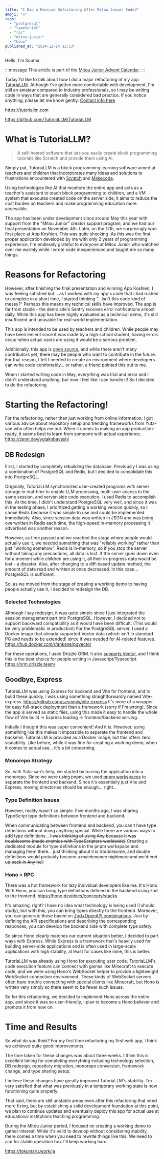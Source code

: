 ```yaml
---
title: "I Did a Massive Refactoring After Mitou Junior Ended"
emoji: "♻️"
tags:
  - "postgresql"
  - "typescript"
  - "rpc"
  - "mitou-junior"
  - "hono"
published_at: "2024-12-14 12:13"
---
```


Hello, I'm Souma.

:::message
This article is part of the [Mitou Junior Advent Calendar](https://adventar.org/calendars/10825).
:::

Today I'd like to talk about how I did a major refactoring of my app [TutoriaLLM](https://tutoriallm.com). Although I've gotten more comfortable with development, I'm still an amateur compared to industry professionals, so I may be writing code in ways that are generally considered bad practice. If you notice anything, please let me know gently. [Contact info here](https://tokumaru.work/ja)

https://tutoriallm.com

https://github.com/TutoriaLLM/TutoriaLLM

# What is TutoriaLLM?

> A self-hosted software that lets you easily create block programming tutorials like Scratch and provide them using AI.

Simply put, TutoriaLLM is a block programming learning software aimed at teachers and children that incorporates many ideas and solutions to frustrations encountered with [Scratch](https://scratch.mit.edu/) and [Makecode](https://makecode.microbit.org/).

Using technologies like AI that monitors the entire app and acts as a teacher's assistant to teach block programming to children, and a VM system that executes created code on the server side, it aims to reduce the cost burden on teachers and make programming education more accessible.

The app has been under development since around May this year with support from the "Mitou Junior" creator support program, and we had our final presentation on November 4th. Later, on the 17th, we surprisingly won first place at App Koshien. This was quite shocking. As this was the first proper application developed by me with only 2 years of programming experience, I'm endlessly grateful to everyone at Mitou Junior who watched over me warmly while I wrote code inexperienced and taught me so many things.

# Reasons for Refactoring

However, after finishing the final presentation and winning App Koshien, I was feeling satisfied but... as I worked with my app's code that I had rushed to complete in a short time, I started thinking "...isn't this code kind of messy?" Perhaps this means my technical skills have improved. The app is far from stable - the demo site's Sentry receives error notifications almost daily. While this app has been highly evaluated as a technical demo, it's still insufficient and unusable for real-world implementation.

This app is intended to be used by teachers and children. While people may have been lenient since it was made by a high school student, having errors occur when actual users are using it would be a serious problem.

Additionally, this app is [open source](https://github.com/TutoriaLLM/TutoriaLLM), and while there aren't many contributors yet, there may be people who want to contribute in the future. For that reason, I felt I needed to create an environment where developers can write code comfortably... or rather, a friend pointed this out to me.

When I started writing code in May, everything was trial and error and I didn't understand anything, but now I feel like I can handle it! So I decided to do the refactoring.

# Starting the Refactoring!

For the refactoring, rather than just working from online information, I got various advice about repository setup and trending frameworks from Yuta-san who often helps me out. When it comes to making an app production-ready, it seems best to learn from someone with actual experience.
https://zenn.dev/yutakobayashi

## DB Redesign

First, I started by completely rebuilding the database.
Previously I was using a combination of PostgreSQL and Redis, but I decided to consolidate this into PostgreSQL.

Originally, TutoriaLLM synchronized user-created programs with server storage in real-time to enable LLM processing, multi-user access to the same session, and server-side code execution. I used Redis to accomplish this. At the time, I didn't understand PostgreSQL very well, and since it was in the testing phase, I prioritized getting a working version quickly, so I chose Redis because it was simple to use and could be implemented immediately. Also, since session data was written in JSON and was being overwritten in Redis each time, the high-speed in-memory processing it advertised was another reason.

However, as time passed and we reached the stage where people would actually use it, we needed something that was "reliably working" rather than just "working somehow". Redis is in-memory, so if you stop the server without taking any precautions, all data is lost. If the server goes down even for a moment while children are using it, all their in-progress data would be lost - a disaster. Also, after changing to a diff-based update method, the amount of data read and written at once decreased. In this case... PostgreSQL is sufficient.

So, as we moved from the stage of creating a working demo to having people actually use it, I decided to redesign the DB.

### Selected Technologies

Although I say redesign, it was quite simple since I just integrated the session management part into PostgreSQL. However, I decided not to support backward compatibility as it would have been difficult. (This would be very problematic in production)
For the PostgreSQL server, I used a Docker image that already supported Vector data (which isn't in standard PG and needs to be extended) since it was needed for AI-related features.
https://hub.docker.com/r/ankane/pgvector

For these operations, I used Drizzle ORM. It also [supports Vector](https://orm.drizzle.team/docs/guides/vector-similarity-search), and I think this is the best choice for people writing in Javascript/Typescript.
https://orm.drizzle.team/

## Goodbye, Express

TutoriaLLM was using Express for backend and Vite for frontend, and to build these quickly, I was using something straightforwardly named Vite-express.
https://github.com/szymmis/vite-express
It's more of a wrapper for easy full-stack deployment than a framework (sorry if I'm wrong). Since the app is served as static files, using this made it easy to handle the whole flow of Vite build → Express loading → frontend/backend serving.

Initially I thought this was super convenient! And it is. However, using something like this makes it impossible to separate the frontend and backend.
TutoriaLLM is provided as a Docker image, but this offers zero scalability. Like before, while it was fine for creating a working demo, when it comes to actual use... it's a bit concerning.

### Monorepo Strategy

So, with Yuta-san's help, we started by turning the application into a monorepo. Since we were using pnpm, we used [pnpm workspaces](https://pnpm.io/ja/next/workspaces) to separate the frontend and backend. Since it's essentially just Vite and Express, moving directories should be enough... right...

### Type Definition Issues

However, reality wasn't so simple. Five months ago, I was sharing TypeScript type definitions between frontend and backend.

When communicating between frontend and backend, you can't have type definitions without doing anything special. While there are various ways to add type definitions... ~~I was thinking of using Any because it was troublesome (made enemies with TypeScripters worldwide)~~
Creating a dedicated module for type definitions in the pnpm workspace and managing them there... just thinking about it is troublesome, and double definitions would probably become ~~a maintenance nightmare and we'd end up back in Any hell~~

### Hono + RPC

There was a hot framework for lazy individual developers like me. It's Hono.
With Hono, you can bring type definitions defined in the backend using zod to the frontend.
https://hono.dev/docs/concepts/stacks

It's amazing, right? I have no idea what technology is being used (I should study), but with this, you can bring types directly to the frontend. Moreover, you can generate these based on [Zod+OpenAPI combinations](https://hono.dev/examples/zod-openapi). Just by defining the API specifications and describing the corresponding responses, you can develop the backend side with complete type safety.

So since Hono clearly matches our current situation better, I decided to part ways with Express. While Express is a framework that's heavily used for building server-side applications and is often used in large-scale applications with high stability, at least for cases like mine, this is better.

TutoriaLLM was already using Hono for executing user code.
TutoriaLLM's code execution feature can connect with games like Minecraft to execute code, and we were using Hono's WebSocket helper to provide a lightweight WebSocket connection environment. These kinds of WebSocket servers often have trouble connecting with special clients like Minecraft, but Hono is written very simply so there seem to be fewer such issues.

So for this refactoring, we decided to implement Hono across the entire app, and since it was so user-friendly, I plan to become a Hono believer and promote it from now on.

# Time and Results

So what do you think?
For my first time refactoring my first web app, I think we achieved quite good improvements.

The time taken for these changes was about three weeks. I think this is excellent timing for completing everything including technology selection, DB redesign, repository migration, monorepo conversion, framework change, and type sharing setup.

I believe these changes have greatly improved TutoriaLLM's stability. I'm very satisfied that what was previously in a temporary working state is now functioning quite properly.

That said, there are still unstable areas even after this refactoring that need more fixing, but by establishing a solid development foundation at this point, we plan to continue updates and eventually deploy this app for actual use at educational institutions teaching programming.

During the Mitou Junior period, I focused on creating a working demo to gather interest. While it's valid to develop without considering stability, there comes a time when you need to rewrite things like this. We need to aim for stable operation too. I'll keep working hard.

https://tokumaru.work/ja

